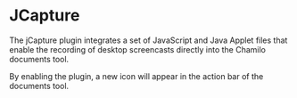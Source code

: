 JCapture
===

The jCapture plugin integrates a set of JavaScript and Java Applet files that enable the recording of desktop screencasts directly into the Chamilo documents tool.

By enabling the plugin, a new icon will appear in the action bar of the documents tool.
